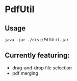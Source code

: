 # PdfUtil

## Usage
```
java -jar ./dist/PdfUtil.jar
```


## Currently featuring:
- drag-and-drop file selection
- pdf merging
